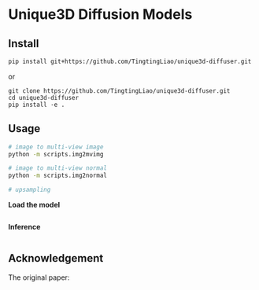 # Unique3D Diffusion Models


## Install 
```bash 
pip install git+https://github.com/TingtingLiao/unique3d-diffuser.git 
```
or 
```
git clone https://github.com/TingtingLiao/unique3d-diffuser.git 
cd unique3d-diffuser
pip install -e .
```

## Usage 
```bash
# image to multi-view image 
python -m scripts.img2mvimg 

# image to multi-view normal  
python -m scripts.img2normal 

# upsampling 

```
**Load the model**
```bash 

```

**Inference**
```bash 

```

## Acknowledgement 
The original paper:
